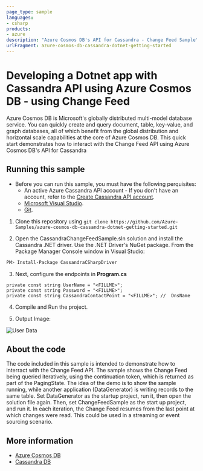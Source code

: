 ```yaml
---
page_type: sample
languages:
- csharp
products:
- azure
description: "Azure Cosmos DB's API for Cassandra - Change Feed Sample"
urlFragment: azure-cosmos-db-cassandra-dotnet-getting-started
---
```


# Developing a Dotnet app with Cassandra API using Azure Cosmos DB - using Change Feed
Azure Cosmos DB is Microsoft's globally distributed multi-model database service. You can quickly create and query document, table, key-value, and graph databases, all of which benefit from the global distribution and horizontal scale capabilities at the core of Azure Cosmos DB. 
This quick start demonstrates how to interact with the Change Feed API using Azure Cosmos DB's API for Cassandra

## Running this sample
* Before you can run this sample, you must have the following perquisites:
	* An active Azure Cassandra API account - If you don't have an account, refer to the [Create Cassandra API account](https://docs.microsoft.com/en-us/azure/cosmos-db/create-cassandra-dotnet). 
	* [Microsoft Visual Studio](https://www.visualstudio.com).
	* [Git](http://git-scm.com/).

1. Clone this repository using `git clone https://github.com/Azure-Samples/azure-cosmos-db-cassandra-dotnet-getting-started.git`

2. Open the CassandraChangeFeedSample.sln solution and install the Cassandra .NET driver. Use the .NET Driver's NuGet package. From the Package Manager Console window in Visual Studio:

```bash
PM> Install-Package CassandraCSharpDriver
```

3. Next, configure the endpoints in **Program.cs**

```
private const string UserName = "<FILLME>"; 
private const string Password = "<FILLME>";
private const string CassandraContactPoint = "<FILLME>"; //  DnsName
```
4. Compile and Run the project.

5. Output Image: 

![User Data](/img.PNG?raw=true "user data")

## About the code
The code included in this sample is intended to demonstrate how to interract with the Change Feed API. The sample shows the Change Feed being queried iteratively, using the continuation token, which is returned as part of the PagingState. The idea of the demo is to show the sample running, while another application (DataGenerator) is writing records to the same table. Set DataGenerator as the startup project, run it, then open the solution file again. Then, set ChangeFeedSample as the start up project, and run it. In each iteration, the Change Feed resumes from the last point at which changes were read. This could be used in a streaming or event sourcing scenario.

## More information

- [Azure Cosmos DB](https://docs.microsoft.com/azure/cosmos-db/introduction)
- [Cassandra DB](http://cassandra.apache.org/)
